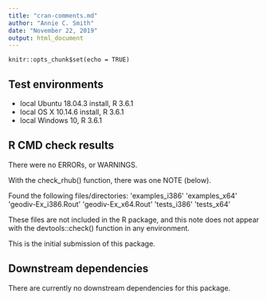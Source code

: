 ```yaml
---
title: "cran-comments.md"
author: "Annie C. Smith"
date: "November 22, 2019"
output: html_document
---
```


```{r setup, include=FALSE}
knitr::opts_chunk$set(echo = TRUE)
```
## Test environments
* local Ubuntu 18.04.3 install, R 3.6.1
* local OS X 10.14.6 install, R 3.6.1
* local Windows 10, R 3.6.1

## R CMD check results
There were no ERRORs, or WARNINGS.

With the check_rhub() function, there was one NOTE (below).

Found the following files/directories:
    'examples_i386' 'examples_x64' 'geodiv-Ex_i386.Rout'
    'geodiv-Ex_x64.Rout' 'tests_i386' 'tests_x64'
    
These files are not included in the R package, and this note
does not appear with the devtools::check() function in any environment.

This is the initial submission of this package.

## Downstream dependencies
There are currently no downstream dependencies for this package.
